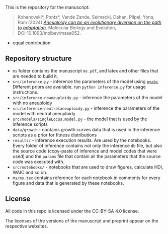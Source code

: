 This is the repository for the manuscript:

> Kohanovski*, Pontz*, Vande Zande, Selmecki, Dahan, Pilpel, Yona, Ram (2024) [_Aneuploidy can be an evolutionary diversion on the path to adaptation_](https://doi.org/10.1093/molbev/msae052). Molecular Biology and Evolution, DOI:10.1093/molbev/msae052.

* equal contribution


## Repository structure

- `ms` folder contains the manuscript `ms.pdf`, and latex and other files that are needed to build it.
- `src/inference.py` - inference the parameters of the model using [`pyabc`](http://pyabc.readthedocs.io). Different priors are available. run `python inference.py` for usage instructions.
- `src/inference-noaneuploidy.py` - inference the parameters of the model with no aneuploidy
- `src/inference-neutralaneuploidy.py` - inference the parameters of the model with neutral aneuploidy
- `src/models/singleLocus.model.py` - the model that is used by the inference scripts
- `data/growth` - contains growth curves data that is used in the inference scripts as a prior for fitness distributions
- `results/` - inference execution results. Are used by the notebooks. Every folder of inference contains not only the inference `db` file, but also the source code (copy-paste of inference and model codes that were used) and the `params` file that contain all the parameters that the source code was executed with.
- `src/notebooks/` - notebooks that are used to draw figures, calculate HDI, WAIC and so on.
- `ms/ms.tex` contains reference for each notebook in comments for every figure and data that is generated by these notebooks.

## License

All code in this repo is licensed under the CC-BY-SA 4.0 license.

The licenses of the versions of the manuscript and preprint appear on the respective websites.
